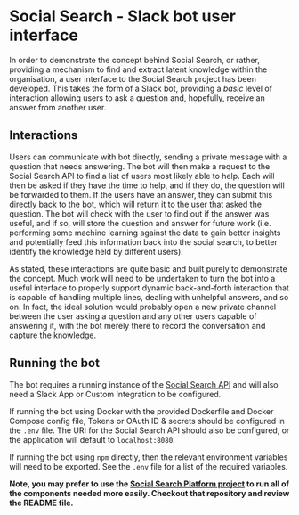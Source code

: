 # Social Search - Slack bot user interface
In order to demonstrate the concept behind Social Search, or rather, providing a mechanism to find and extract latent knowledge within the organisation, a user interface to the Social Search project has been developed. This takes the form of a Slack bot, providing a _basic_ level of interaction allowing users to ask a question and, hopefully, receive an answer from another user.

## Interactions
Users can communicate with bot directly, sending a private message with a question that needs answering. The bot will then make a request to the Social Search API to find a list of users most likely able to help. Each will then be asked if they have the time to help, and if they do, the question will be forwarded to them. If the users have an answer, they can submit this directly back to the bot, which will return it to the user that asked the question. The bot will check with the user to find out if the answer was useful, and if so, will store the question and answer for future work (i.e. performing some machine learning against the data to gain better insights and potentially feed this information back into the social search, to better identify the knowledge held by different users).

As stated, these interactions are quite basic and built purely to demonstrate the concept. Much work will need to be undertaken to turn the bot into a useful interface to properly support dynamic back-and-forth interaction that is capable of handling multiple lines, dealing with unhelpful answers, and so on. In fact, the ideal solution would probably open a new private channel between the user asking a question and any other users capable of answering it, with the bot merely there to record the conversation and capture the knowledge.

## Running the bot
The bot requires a running instance of the [Social Search API](https://gitlab.itsshared.net/Innovation/social-search) and will also need a Slack App or Custom Integration to be configured.

If running the bot using Docker with the provided Dockerfile and Docker Compose config file, Tokens or OAuth ID & secrets should be configured in the `.env` file. The URI for the Social Search API should also be configured, or the application will default to `localhost:8080`.

If running the bot using `npm` directly, then the relevant environment variables will need to be exported. See the `.env` file for a list of the required variables.

**Note, you may prefer to use the [Social Search Platform project](https://gitlab.itsshared.net/Innovation/social-search-platform) to run all of the components needed more easily. Checkout that repository and review the README file.**
